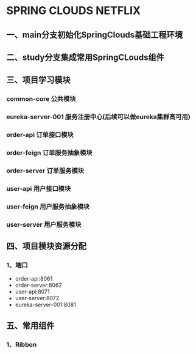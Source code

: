 # SPRING CLOUDS NETFLIX

## 一、main分支初始化SpringClouds基础工程环境

## 二、study分支集成常用SpringCLouds组件

## 三、项目学习模块
### common-core               公共模块
### eureka-server-001         服务注册中心(后续可以做eureka集群高可用)
### order-api                 订单接口模块
### order-feign               订单服务抽象模块
### order-server              订单服务模块
### user-api                  用户接口模块
### user-feign                用户服务抽象模块
### user-server               用户服务模块


## 四、项目模块资源分配
### 1、端口
* order-api:8061
* order-server:8062
* user-api:8071
* user-server:8072
* eureka-server-001:8081


## 五、常用组件
### 1、Ribbon

